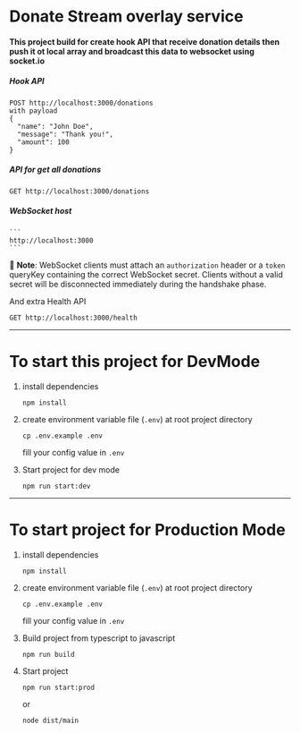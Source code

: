 # Donate Stream overlay service
#### This project build for create hook API that receive donation details then push it ot local array and broadcast this data to websocket using socket.io

##### Hook API
   ```
   POST http://localhost:3000/donations
   with payload
   {
     "name": "John Doe",
     "message": "Thank you!",
     "amount": 100
   }
   ```

##### API for get all donations
   ```
   GET http://localhost:3000/donations
   ```

#####  WebSocket host 
    ```
    http://localhost:3000
    ```

   📝 **Note**: WebSocket clients must attach an ```authorization``` header or a ```token``` queryKey  containing the correct WebSocket secret.
   Clients without a valid secret will be disconnected immediately during the handshake phase.




And extra Health API
   ```
   GET http://localhost:3000/health
   ```
---


# To start this project for DevMode
1. install dependencies
    ```
    npm install
    ```

2. create environment variable file  (```.env```) at root project directory
    ```
    cp .env.example .env
    ```
    fill your config value in ```.env```

2. Start project for dev mode 
    ```
    npm run start:dev
    ```

---
# To start project for Production Mode
1. install dependencies
    ```
    npm install
    ```

2. create environment variable file  (```.env```) at root project directory
    ```
    cp .env.example .env
    ```
    fill your config value in ```.env```

3. Build project from typescript to javascript

    ```
    npm run build
    ```

4. Start project
    ```
    npm run start:prod
    ```
    or
    ```
    node dist/main
    ```
